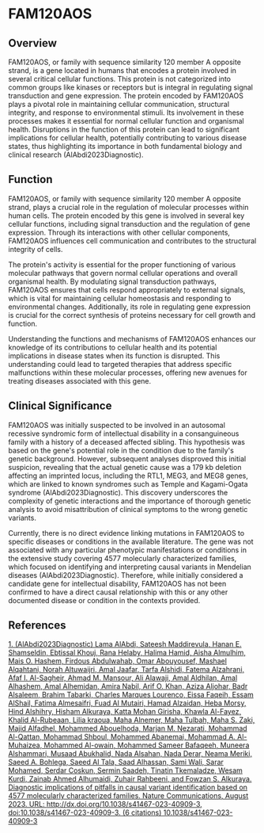 # FAM120AOS

## Overview
FAM120AOS, or family with sequence similarity 120 member A opposite strand, is a gene located in humans that encodes a protein involved in several critical cellular functions. This protein is not categorized into common groups like kinases or receptors but is integral in regulating signal transduction and gene expression. The protein encoded by FAM120AOS plays a pivotal role in maintaining cellular communication, structural integrity, and response to environmental stimuli. Its involvement in these processes makes it essential for normal cellular function and organismal health. Disruptions in the function of this protein can lead to significant implications for cellular health, potentially contributing to various disease states, thus highlighting its importance in both fundamental biology and clinical research (AlAbdi2023Diagnostic).

## Function
FAM120AOS, or family with sequence similarity 120 member A opposite strand, plays a crucial role in the regulation of molecular processes within human cells. The protein encoded by this gene is involved in several key cellular functions, including signal transduction and the regulation of gene expression. Through its interactions with other cellular components, FAM120AOS influences cell communication and contributes to the structural integrity of cells.

The protein's activity is essential for the proper functioning of various molecular pathways that govern normal cellular operations and overall organismal health. By modulating signal transduction pathways, FAM120AOS ensures that cells respond appropriately to external signals, which is vital for maintaining cellular homeostasis and responding to environmental changes. Additionally, its role in regulating gene expression is crucial for the correct synthesis of proteins necessary for cell growth and function.

Understanding the functions and mechanisms of FAM120AOS enhances our knowledge of its contributions to cellular health and its potential implications in disease states when its function is disrupted. This understanding could lead to targeted therapies that address specific malfunctions within these molecular processes, offering new avenues for treating diseases associated with this gene.

## Clinical Significance
FAM120AOS was initially suspected to be involved in an autosomal recessive syndromic form of intellectual disability in a consanguineous family with a history of a deceased affected sibling. This hypothesis was based on the gene's potential role in the condition due to the family's genetic background. However, subsequent analyses disproved this initial suspicion, revealing that the actual genetic cause was a 179 kb deletion affecting an imprinted locus, including the RTL1, MEG3, and MEG8 genes, which are linked to known syndromes such as Temple and Kagami-Ogata syndrome (AlAbdi2023Diagnostic). This discovery underscores the complexity of genetic interactions and the importance of thorough genetic analysis to avoid misattribution of clinical symptoms to the wrong genetic variants.

Currently, there is no direct evidence linking mutations in FAM120AOS to specific diseases or conditions in the available literature. The gene was not associated with any particular phenotypic manifestations or conditions in the extensive study covering 4577 molecularly characterized families, which focused on identifying and interpreting causal variants in Mendelian diseases (AlAbdi2023Diagnostic). Therefore, while initially considered a candidate gene for intellectual disability, FAM120AOS has not been confirmed to have a direct causal relationship with this or any other documented disease or condition in the contexts provided.


## References


[1. (AlAbdi2023Diagnostic) Lama AlAbdi, Sateesh Maddirevula, Hanan E. Shamseldin, Ebtissal Khouj, Rana Helaby, Halima Hamid, Aisha Almulhim, Mais O. Hashem, Firdous Abdulwahab, Omar Abouyousef, Mashael Alqahtani, Norah Altuwaijri, Amal Jaafar, Tarfa Alshidi, Fatema Alzahrani, Afaf I. Al-Sagheir, Ahmad M. Mansour, Ali Alawaji, Amal Aldhilan, Amal Alhashem, Amal Alhemidan, Amira Nabil, Arif O. Khan, Aziza Aljohar, Badr Alsaleem, Brahim Tabarki, Charles Marques Lourenco, Eissa Faqeih, Essam AlShail, Fatima Almesaifri, Fuad Al Mutairi, Hamad Alzaidan, Heba Morsy, Hind Alshihry, Hisham Alkuraya, Katta Mohan Girisha, Khawla Al-Fayez, Khalid Al-Rubeaan, Lilia kraoua, Maha Alnemer, Maha Tulbah, Maha S. Zaki, Majid Alfadhel, Mohammed Abouelhoda, Marjan M. Nezarati, Mohammad Al-Qattan, Mohammad Shboul, Mohammed Abanemai, Mohammad A. Al-Muhaizea, Mohammed Al-owain, Mohammed Sameer Bafaqeeh, Muneera Alshammari, Musaad Abukhalid, Nada Alsahan, Nada Derar, Neama Meriki, Saeed A. Bohlega, Saeed Al Tala, Saad Alhassan, Sami Wali, Sarar Mohamed, Serdar Coskun, Sermin Saadeh, Tinatin Tkemaladze, Wesam Kurdi, Zainab Ahmed Alhumaidi, Zuhair Rahbeeni, and Fowzan S. Alkuraya. Diagnostic implications of pitfalls in causal variant identification based on 4577 molecularly characterized families. Nature Communications, August 2023. URL: http://dx.doi.org/10.1038/s41467-023-40909-3, doi:10.1038/s41467-023-40909-3. (6 citations) 10.1038/s41467-023-40909-3](https://doi.org/10.1038/s41467-023-40909-3)